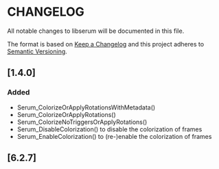 # CHANGELOG
All notable changes to libserum will be documented in this file.

The format is based on [Keep a Changelog](https://keepachangelog.com/en/1.0.0/)
and this project adheres to [Semantic Versioning](https://semver.org/spec/v2.0.0.html).


## [1.4.0]
### Added
- Serum_ColorizeOrApplyRotationsWithMetadata()
- Serum_ColorizeOrApplyRotations()
- Serum_ColorizeNoTriggersOrApplyRotations()
- Serum_DisableColorization() to disable the colorization of frames
- Serum_EnableColorization() to (re-)enable the colorization of frames


## [6.2.7]
